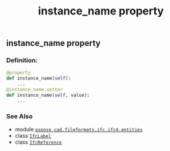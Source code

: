﻿---
title: instance_name property
second_title: Aspose.CAD for Python via .NET API References
description: 
type: docs
weight: 80
url: /python-net/aspose.cad.fileformats.ifc.ifc4.entities/ifcreference/instance_name/
is_root: false
---

## instance_name property

### Definition:
```python
@property
def instance_name(self):
    ...
@instance_name.setter
def instance_name(self, value):
    ...
```

### See Also
* module [`aspose.cad.fileformats.ifc.ifc4.entities`](../../)
* class [`IfcLabel`](/cad/python-net/aspose.cad.fileformats.ifc.ifc4.types/ifclabel)
* class [`IfcReference`](/cad/python-net/aspose.cad.fileformats.ifc.ifc4.entities/ifcreference)
